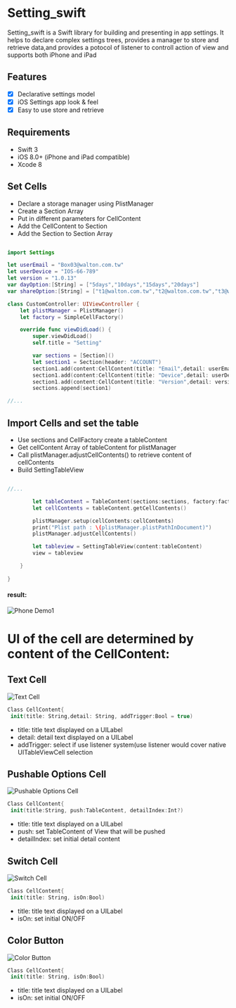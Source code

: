 # Setting_swift

Setting_swift is a Swift library for building and presenting in app settings. It helps to declare complex settings trees, provides a manager to store and retrieve data,and  provides a potocol of listener to controll action of view
and supports both iPhone and iPad

## Features

- [x] Declarative settings model
- [x] iOS Settings app look & feel
- [x] Easy to use store and retrieve

## Requirements
- Swift 3
- iOS 8.0+ (iPhone and iPad compatible)
- Xcode 8

## Set Cells

- Declare a storage manager using PlistManager
- Create a Section Array
- Put in different parameters for CellContent
- Add the CellContent to Section
- Add the Section to Section Array

```swift

import Settings

let userEmail = "Box03@walton.com.tw"
let userDevice = "IOS-66-789"
let version = "1.0.13"
var dayOption:[String] = ["5days","10days","15days","20days"]
var shareOption:[String] = ["t1@walton.com.tw","t2@walton.com.tw","t3@walton.com.tw","t4@walton.com.tw"]

class CustomController: UIViewController {
    let plistManager = PlistManager()
    let factory = SimpleCellFactory()

    override func viewDidLoad() {
        super.viewDidLoad()
        self.title = "Setting"

        var sections = [Section]()
        let section1 = Section(header: "ACCOUNT")
        section1.add(content:CellContent(title: "Email",detail: userEmail))
        section1.add(content:CellContent(title: "Device",detail: userDevice))
        section1.add(content:CellContent(title: "Version",detail: version))
        sections.append(section1)

//...

```

## Import Cells and set the table

- Use sections and CellFactory create a tableContent
- Get cellContent Array of tableContent for plistManager
- Call plistManager.adjustCellContents() to retrieve content of cellContents 
- Build SettingTableView

```swift

//...

        let tableContent = TableContent(sections:sections, factory:factory)
        let cellContents = tableContent.getCellContents()

        plistManager.setup(cellContents:cellContents)
        print("Plist path : \(plistManager.plistPathInDocument)")
        plistManager.adjustCellContents()

        let tableview = SettingTableView(content:tableContent)
        view = tableview

    }
    
}

```
#### result:
![](https://github.com/www16852/Setting_swift/tree/master/README_content/Phone_Demo1.png "Phone Demo1")

# UI of the cell are determined by content of the CellContent:

## Text Cell
![](https://github.com/www16852/Setting_swift/tree/master/README_content/TextCell.png "Text Cell")
```swift
Class CellContent{
 init(title: String,detail: String, addTrigger:Bool = true)
```
- title: title text displayed on a UILabel
- detail: detail text displayed on a UILabel
- addTrigger: select if use listener system(use listener would cover native UITableViewCell selection 

## Pushable Options Cell
![](https://github.com/www16852/Setting_swift/tree/master/README_content/Pushable_Options_Cell.png "Pushable Options Cell")
```swift
Class CellContent{
 init(title:String, push:TableContent, detailIndex:Int?)
```
- title: title text displayed on a UILabel
- push: set TableContent of View that will be pushed
- detailIndex: set initial detail content

## Switch Cell
![](https://github.com/www16852/Setting_swift/tree/master/README_content/Switch_Cell.png "Switch Cell")
```swift
Class CellContent{
 init(title: String, isOn:Bool)
```
- title: title text displayed on a UILabel
- isOn: set initial ON/OFF

## Color Button
![](https://github.com/www16852/Setting_swift/tree/master/README_content/Color_Button.png "Color Button")
```swift
Class CellContent{
 init(title: String, isOn:Bool)
```
- title: title text displayed on a UILabel
- isOn: set initial ON/OFF

